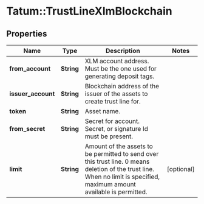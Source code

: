 # Tatum::TrustLineXlmBlockchain

## Properties
Name | Type | Description | Notes
------------ | ------------- | ------------- | -------------
**from_account** | **String** | XLM account address. Must be the one used for generating deposit tags. | 
**issuer_account** | **String** | Blockchain address of the issuer of the assets to create trust line for. | 
**token** | **String** | Asset name. | 
**from_secret** | **String** | Secret for account. Secret, or signature Id must be present. | 
**limit** | **String** | Amount of the assets to be permitted to send over this trust line. 0 means deletion of the trust line. When no limit is specified, maximum amount available is permitted. | [optional] 

